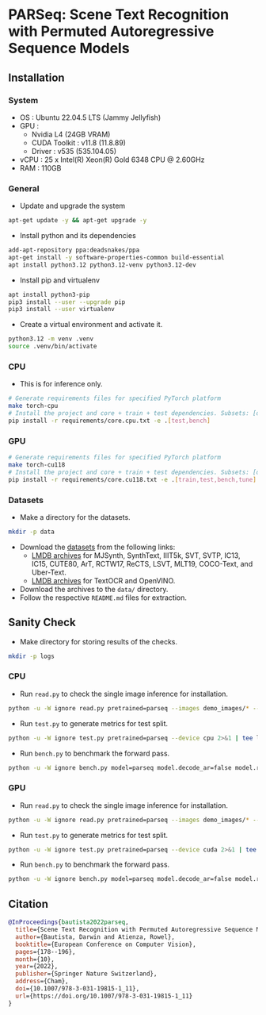 # PARSeq: Scene Text Recognition with Permuted Autoregressive Sequence Models

## Installation

### System
- OS : Ubuntu 22.04.5 LTS (Jammy Jellyfish)
- GPU : 
  - Nvidia L4 (24GB VRAM)
  - CUDA Toolkit : v11.8 (11.8.89)
  - Driver : v535 (535.104.05)
- vCPU : 25 x Intel(R) Xeon(R) Gold 6348 CPU @ 2.60GHz
- RAM : 110GB

### General
- Update and upgrade the system
```bash
apt-get update -y && apt-get upgrade -y
```
- Install python and its dependencies
```bash
add-apt-repository ppa:deadsnakes/ppa
apt-get install -y software-properties-common build-essential
apt install python3.12 python3.12-venv python3.12-dev
```
- Install pip and virtualenv
```bash
apt install python3-pip
pip3 install --user --upgrade pip
pip3 install --user virtualenv
```
- Create a virtual environment and activate it.
```bash
python3.12 -m venv .venv
source .venv/bin/activate
```

### CPU
- This is for inference only.
```bash
# Generate requirements files for specified PyTorch platform
make torch-cpu
# Install the project and core + train + test dependencies. Subsets: [dev,train,test,bench,tune]
pip install -r requirements/core.cpu.txt -e .[test,bench]
```

### GPU
```bash
# Generate requirements files for specified PyTorch platform
make torch-cu118
# Install the project and core + train + test dependencies. Subsets: [dev,train,test,bench,tune]
pip install -r requirements/core.cu118.txt -e .[train,test,bench,tune]
```

### Datasets
- Make a directory for the datasets.
```bash
mkdir -p data
```
- Download the [datasets](Datasets.md) from the following links:
    - [LMDB archives](https://drive.google.com/drive/folders/1NYuoi7dfJVgo-zUJogh8UQZgIMpLviOE) for MJSynth, SynthText, IIIT5k, SVT, SVTP, IC13, IC15, CUTE80, ArT, RCTW17, ReCTS, LSVT, MLT19, COCO-Text, and Uber-Text.
    - [LMDB archives](https://drive.google.com/drive/folders/1D9z_YJVa6f-O0juni-yG5jcwnhvYw-qC) for TextOCR and OpenVINO.
- Download the archives to the `data/` directory.
- Follow the respective `README.md` files for extraction.

## Sanity Check
- Make directory for storing results of the checks.
```bash
mkdir -p logs
```
### CPU
- Run `read.py` to check the single image inference for installation.
```bash
python -u -W ignore read.py pretrained=parseq --images demo_images/* --device=cpu 2>&1 | tee logs/read-cpu.log
```
- Run `test.py` to generate metrics for test split.
```bash
python -u -W ignore test.py pretrained=parseq --device cpu 2>&1 | tee logs/test-cpu.log
```
- Run `bench.py` to benchmark the forward pass.
```bash
python -u -W ignore bench.py model=parseq model.decode_ar=false model.refine_iters=3 device=cpu 2>&1 | tee logs/bench-cpu.log
```

### GPU
- Run `read.py` to check the single image inference for installation.
```bash
python -u -W ignore read.py pretrained=parseq --images demo_images/* --device=cuda 2>&1 | tee logs/read-gpu.log
```
- Run `test.py` to generate metrics for test split.
```bash
python -u -W ignore test.py pretrained=parseq --device cuda 2>&1 | tee logs/test-gpu.log
```
- Run `bench.py` to benchmark the forward pass.
```bash
python -u -W ignore bench.py model=parseq model.decode_ar=false model.refine_iters=3 device=cuda 2>&1 | tee logs/bench-gpu.log
```

## Citation
```bibtex
@InProceedings{bautista2022parseq,
  title={Scene Text Recognition with Permuted Autoregressive Sequence Models},
  author={Bautista, Darwin and Atienza, Rowel},
  booktitle={European Conference on Computer Vision},
  pages={178--196},
  month={10},
  year={2022},
  publisher={Springer Nature Switzerland},
  address={Cham},
  doi={10.1007/978-3-031-19815-1_11},
  url={https://doi.org/10.1007/978-3-031-19815-1_11}
}
```
